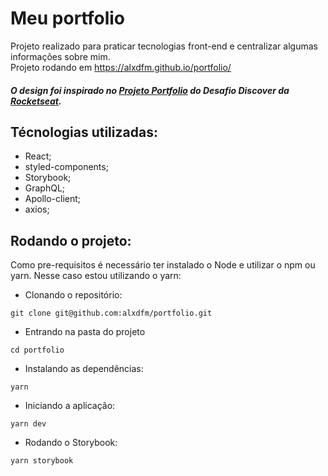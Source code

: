 # Meu portfolio

Projeto realizado para praticar tecnologias front-end e centralizar algumas informações sobre mim. <br>
Projeto rodando em https://alxdfm.github.io/portfolio/ <br>
##### O design foi inspirado no [Projeto Portfolio](https://www.figma.com/file/L6fCiWtOgXCfslQdezqQeF/DD-%2F-Portfolio/duplicate?node-id=3%3A2) do Desafio Discover da [Rocketseat](https://www.rocketseat.com.br/).<br>

## Técnologias utilizadas:
- React;
- styled-components;
- Storybook;
- GraphQL;
- Apollo-client;
- axios;

## Rodando o projeto:
Como pre-requisitos é necessário ter instalado o Node e utilizar o npm ou yarn. Nesse caso estou utilizando o yarn:

- Clonando o repositório:
``` 
git clone git@github.com:alxdfm/portfolio.git 
```
- Entrando na pasta do projeto
``` 
cd portfolio
```
- Instalando as dependências:
``` 
yarn
```
- Iniciando a aplicação:
``` 
yarn dev
```
- Rodando o Storybook:
``` 
yarn storybook
```
